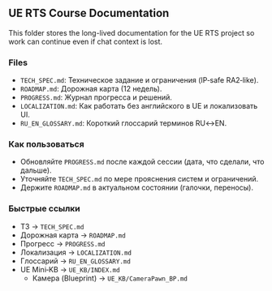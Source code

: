## UE RTS Course Documentation

This folder stores the long-lived documentation for the UE RTS project so work can continue even if chat context is lost.

### Files
- `TECH_SPEC.md`: Техническое задание и ограничения (IP‑safe RA2‑like).
- `ROADMAP.md`: Дорожная карта (12 недель).
- `PROGRESS.md`: Журнал прогресса и решений.
- `LOCALIZATION.md`: Как работать без английского в UE и локализовать UI.
- `RU_EN_GLOSSARY.md`: Короткий глоссарий терминов RU↔EN.

### Как пользоваться
- Обновляйте `PROGRESS.md` после каждой сессии (дата, что сделали, что дальше).
- Уточняйте `TECH_SPEC.md` по мере прояснения систем и ограничений.
- Держите `ROADMAP.md` в актуальном состоянии (галочки, переносы).

### Быстрые ссылки
- ТЗ → `TECH_SPEC.md`
- Дорожная карта → `ROADMAP.md`
- Прогресс → `PROGRESS.md`
- Локализация → `LOCALIZATION.md`
- Глоссарий → `RU_EN_GLOSSARY.md`
- UE Mini‑KB → `UE_KB/INDEX.md`
  - Камера (Blueprint) → `UE_KB/CameraPawn_BP.md`


